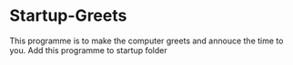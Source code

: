 # Startup-Greets
This programme is to make the computer greets and annouce the time to you. 
Add this programme to startup folder 
